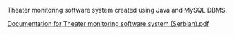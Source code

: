 Theater monitoring software system created using Java and MySQL DBMS.

[Documentation for Theater monitoring software system (Serbian).pdf](https://github.com/user-attachments/files/17691521/Documentation.for.Theater.monitoring.software.system.Serbian.pdf)
